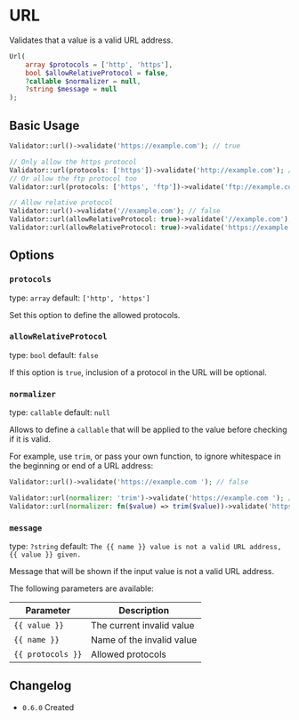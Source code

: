 # URL

Validates that a value is a valid URL address.

```php
Url(
    array $protocols = ['http', 'https'],
    bool $allowRelativeProtocol = false,
    ?callable $normalizer = null,
    ?string $message = null
);
```

## Basic Usage

```php
Validator::url()->validate('https://example.com'); // true

// Only allow the https protocol
Validator::url(protocols: ['https'])->validate('http://example.com'); // false
// Or allow the ftp protocol too
Validator::url(protocols: ['https', 'ftp'])->validate('ftp://example.com'); // true

// Allow relative protocol
Validator::url()->validate('//example.com'); // false
Validator::url(allowRelativeProtocol: true)->validate('//example.com'); // true
Validator::url(allowRelativeProtocol: true)->validate('https://example.com'); // true
```

## Options

### `protocols`

type: `array` default: `['http', 'https']`

Set this option to define the allowed protocols.

### `allowRelativeProtocol`

type: `bool` default: `false`

If this option is `true`, inclusion of a protocol in the URL will be optional.

### `normalizer`

type: `callable` default: `null`

Allows to define a `callable` that will be applied to the value before checking if it is valid.

For example, use `trim`, or pass your own function, to ignore whitespace in the beginning or end of a URL address:

```php
Validator::url()->validate('https://example.com '); // false

Validator::url(normalizer: 'trim')->validate('https://example.com '); // true
Validator::url(normalizer: fn($value) => trim($value))->validate('https://example.com '); // true
```

### `message`

type: `?string` default: `The {{ name }} value is not a valid URL address, {{ value }} given.`

Message that will be shown if the input value is not a valid URL address.

The following parameters are available:

| Parameter         | Description               |
|-------------------|---------------------------|
| `{{ value }}`     | The current invalid value |
| `{{ name }}`      | Name of the invalid value |
| `{{ protocols }}` | Allowed protocols         |

## Changelog

- `0.6.0` Created